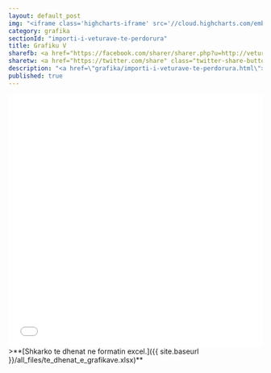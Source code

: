 ```yaml
---
layout: default_post
img: "<iframe class='highcharts-iframe' src='//cloud.highcharts.com/embed/edovuh' style='background-color: #f8f8f8; border: 0; width: 100%; height: 400px'>&nbsp;</iframe>"
category: grafika
sectionId: "importi-i-veturave-te-perdorura"
title: Grafiku V
sharefb: <a href="https://facebook.com/sharer/sharer.php?u=http://veturat.institutigap.org/grafika/importi-i-veturave-te-perdorura.html" target="_blank"><i class="fa fa-facebook">&nbsp;| Share on facebook</i> </a>
sharetw: <a href="https://twitter.com/share" class="twitter-share-button" data-url="http://veturat.institutigap.org/grafika/importi-i-veturave-te-perdorura.html" data-text="Importi  i veturave të përdorura" data-via="institutiGAP" data-hashtags="EkonomiaEVeturave">Tweet</a>
description: "<a href=\"grafika/importi-i-veturave-te-perdorura.html\">Ky grafikon </a> paraqet vendin e origjinës për veturat e përdorura.<br><br>Burimi: Dogana e Kosovës"
published: true
---
```










<iframe class="highcharts-iframe" src="//cloud.highcharts.com/embed/edovuh" style="background-color: #f8f8f8; border: 0; width: 100%; height: 500px">&nbsp;</iframe>
>**[Shkarko te dhenat ne formatin excel.]({{ site.baseurl }}/all_files/te_dhenat_e_grafikave.xlsx)**
